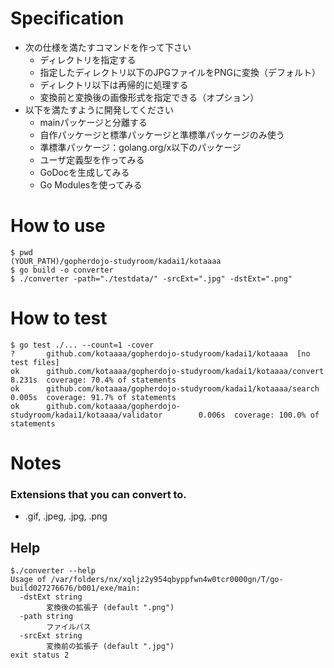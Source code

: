 # Specification
- 次の仕様を満たすコマンドを作って下さい
  - ディレクトリを指定する
  - 指定したディレクトリ以下のJPGファイルをPNGに変換（デフォルト）
  - ディレクトリ以下は再帰的に処理する
  - 変換前と変換後の画像形式を指定できる（オプション）
- 以下を満たすように開発してください
  - mainパッケージと分離する
  - 自作パッケージと標準パッケージと準標準パッケージのみ使う
  - 準標準パッケージ：golang.org/x以下のパッケージ
  - ユーザ定義型を作ってみる
  - GoDocを生成してみる
  - Go Modulesを使ってみる

# How to use
```
$ pwd
(YOUR_PATH)/gopherdojo-studyroom/kadai1/kotaaaa
$ go build -o converter
$ ./converter -path="./testdata/" -srcExt=".jpg" -dstExt=".png"
```

# How to test
```
$ go test ./... --count=1 -cover
?       github.com/kotaaaa/gopherdojo-studyroom/kadai1/kotaaaa  [no test files]
ok      github.com/kotaaaa/gopherdojo-studyroom/kadai1/kotaaaa/convert  8.231s  coverage: 70.4% of statements
ok      github.com/kotaaaa/gopherdojo-studyroom/kadai1/kotaaaa/search   0.005s  coverage: 91.7% of statements
ok      github.com/kotaaaa/gopherdojo-studyroom/kadai1/kotaaaa/validator        0.006s  coverage: 100.0% of statements
```

# Notes 
### Extensions that you can convert to.
- .gif, .jpeg, .jpg, .png

## Help
```
$./converter --help
Usage of /var/folders/nx/xqljz2y954qbyppfwn4w0tcr0000gn/T/go-build027276676/b001/exe/main:
  -dstExt string
        変換後の拡張子 (default ".png")
  -path string
        ファイルパス
  -srcExt string
        変換前の拡張子 (default ".jpg")
exit status 2
```

